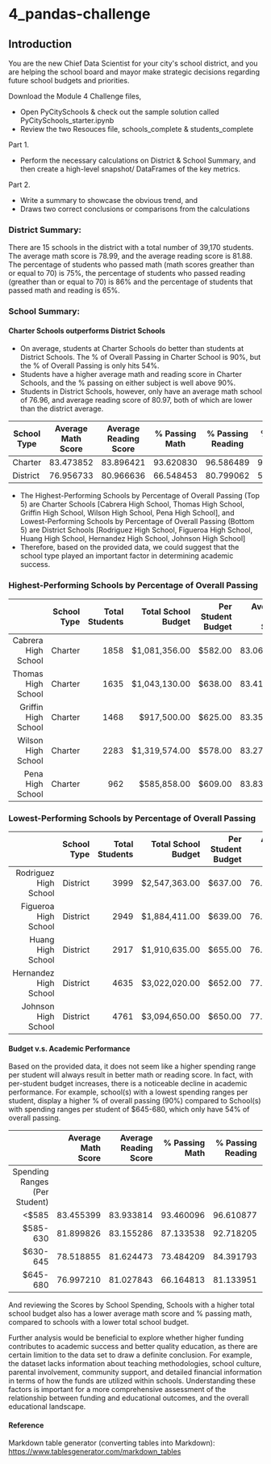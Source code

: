 # 4_pandas-challenge

## Introduction

You are the new Chief Data Scientist for your city's school district, and you are helping the school board and mayor make strategic decisions regarding future school budgets and priorities. 

Download the Module 4 Challenge files,
- Open PyCitySchools & check out the sample solution called PyCitySchools_starter.ipynb
- Review the two Resouces file, schools_complete & students_complete

Part 1.
- Perform the necessary calculations on District & School Summary, and then create a high-level snapshot/ DataFrames of the key metrics.

Part 2.
- Write a summary to showcase the obvious trend, and 
- Draws two correct conclusions or comparisons from the calculations 


### District Summary:
There are 15 schools in the district with a total number of 39,170 students.
The average math score is 78.99, and the average reading score is 81.88.
The percentage of students who passed math (math scores greather than or equal to 70) is 75%, the percentage of students who passed reading (greather than or equal to 70) is 86% and the percentage of students that passed math and reading is 65%.

### School Summary:
#### Charter Schools outperforms District Schools

- On average, students at Charter Schools do better than students at District Schools. The % of Overall Passing in Charter School is 90%, but the % of Overall Passing is only hits 54%. 
- Students have a higher average math and reading score in Charter Schools, and the % passing on either subject is well above 90%.
- Students in District Schools, however, only have an average math school of 76.96, and average reading score of 80.97, both of which are lower than the district average.

| School Type | Average Math Score | Average Reading Score | % Passing Math | % Passing Reading | % Overall Passing |
|-------------|--------------------|-----------------------|----------------|-------------------|-------------------|
| Charter     | 83.473852          | 83.896421             | 93.620830      | 96.586489         | 90.432244         |
| District    | 76.956733          | 80.966636             | 66.548453      | 80.799062         | 53.672208         |

- The Highest-Performing Schools by Percentage of Overall Passing (Top 5) are Charter Schools [Cabrera High School, Thomas High School, Griffin High School, Wilson High School, Pena High School], and Lowest-Performing Schools by Percentage of Overall Passing (Bottom 5) are District Schools [Rodriguez High School, Figueroa High School, Huang High School, Hernandez High School, Johnson High School] 
- Therefore, based on the provided data, we could suggest that the school type played an important factor in determining academic success.
  
### Highest-Performing Schools by Percentage of Overall Passing

|                     | School Type | Total Students | Total School Budget | Per Student Budget | Average Math Score | Average Reading Score | % Passing Math | % Passing Reading | % Overall Passing |        School Size |
|--------------------:|------------:|---------------:|--------------------:|-------------------:|-------------------:|----------------------:|---------------:|------------------:|------------------:|-------------------:|
| Cabrera High School |     Charter |           1858 |       $1,081,356.00 |            $582.00 |          83.061895 |             83.975780 |      94.133477 |         97.039828 |         91.334769 | Medium (1000-2000) |
|  Thomas High School |     Charter |           1635 |       $1,043,130.00 |            $638.00 |          83.418349 |             83.848930 |      93.272171 |         97.308869 |         90.948012 | Medium (1000-2000) |
| Griffin High School |     Charter |           1468 |         $917,500.00 |            $625.00 |          83.351499 |             83.816757 |      93.392371 |         97.138965 |         90.599455 | Medium (1000-2000) |
|  Wilson High School |     Charter |           2283 |       $1,319,574.00 |            $578.00 |          83.274201 |             83.989488 |      93.867718 |         96.539641 |         90.582567 |  Large (2000-5000) |
|    Pena High School |     Charter |            962 |         $585,858.00 |            $609.00 |          83.839917 |             84.044699 |      94.594595 |         95.945946 |         90.540541 |      Small (<1000) |

### Lowest-Performing Schools by Percentage of Overall Passing

|                       | School Type | Total Students | Total School Budget | Per Student Budget | Average Math Score | Average Reading Score | % Passing Math | % Passing Reading | % Overall Passing |        School Size |
|----------------------:|------------:|---------------:|--------------------:|-------------------:|-------------------:|----------------------:|---------------:|------------------:|------------------:|-------------------:|
| Rodriguez High School |    District |           3999 |       $2,547,363.00 |            $637.00 |          76.842711 |             80.744686 |      66.366592 |         80.220055 |         52.988247 | Medium (1000-2000) |
|  Figueroa High School |    District |           2949 |       $1,884,411.00 |            $639.00 |          76.711767 |             81.158020 |      65.988471 |         80.739234 |         53.204476 | Medium (1000-2000) |
|     Huang High School |    District |           2917 |       $1,910,635.00 |            $655.00 |          76.629414 |             81.182722 |      65.683922 |         81.316421 |         53.513884 | Medium (1000-2000) |
| Hernandez High School |    District |           4635 |       $3,022,020.00 |            $652.00 |          77.289752 |             80.934412 |      66.752967 |         80.862999 |         53.527508 |  Large (2000-5000) |
|   Johnson High School |    District |           4761 |       $3,094,650.00 |            $650.00 |          77.072464 |             80.966394 |      66.057551 |         81.222432 |         53.539172 |      Small (<1000) |

#### Budget v.s. Academic Performance

Based on the provided data, it does not seem like a higher spending range per student will always result in better math or reading score. In fact, with per-student budget increases, there is a noticeable decline in academic performance. For example, school(s) with a lowest spending ranges per student, display a higher % of overall passing (90%) compared to School(s) with spending ranges per student of $645-680, which only have 54% of overall passing.

|                               | Average Math Score | Average Reading Score | % Passing Math | % Passing Reading | % Overall Passing |
|------------------------------:|-------------------:|----------------------:|---------------:|------------------:|------------------:|
| Spending Ranges (Per Student) |                    |                       |                |                   |                   |
|                         <$585 |          83.455399 |             83.933814 |      93.460096 |         96.610877 |         90.369459 |
|                      $585-630 |          81.899826 |             83.155286 |      87.133538 |         92.718205 |         81.418596 |
|                      $630-645 |          78.518855 |             81.624473 |      73.484209 |         84.391793 |         62.857656 |
|                      $645-680 |          76.997210 |             81.027843 |      66.164813 |         81.133951 |         53.526855 |

And reviewing the Scores by School Spending, Schools with a higher total school budget also has a lower average math score and % passing math, compared to schools with a lower total school budget. 

Further analysis would be beneficial to explore whether higher funding contributes to academic success and better quality education, as there are certain limition to the data set to draw a definite conclusion.
For example, the dataset lacks information about teaching methodologies, school culture, parental involvement, community support, and detailed financial information in terms of how the funds are utilized within schools. Understanding these factors is important for a more comprehensive assessment of the relationship between funding and educational outcomes, and the overall educational landscape. 

#### Reference
Markdown table generator (converting tables into Markdown): https://www.tablesgenerator.com/markdown_tables
